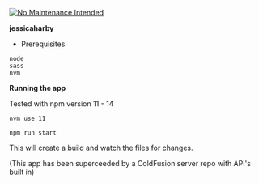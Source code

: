 [![No Maintenance Intended](http://unmaintained.tech/badge.svg)](http://unmaintained.tech/)

**jessicaharby**

- Prerequisites
```
node
sass
nvm
```

**Running the app**

Tested with npm version 11 - 14

`nvm use 11`

`npm run start`

This will create a build and watch the files for changes.

(This app has been superceeded by a ColdFusion server repo with API's built in)
